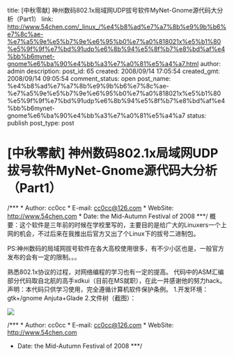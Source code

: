 title: [中秋零献] 神州数码802.1x局域网UDP拔号软件MyNet-Gnome源代码大分析（Part1）
link: http://www.54chen.com/_linux_/%e4%b8%ad%e7%a7%8b%e9%9b%b6%e7%8c%ae-%e7%a5%9e%e5%b7%9e%e6%95%b0%e7%a0%818021x%e5%b1%80%e5%9f%9f%e7%bd%91udp%e6%8b%94%e5%8f%b7%e8%bd%af%e4%bb%b6mynet-gnome%e6%ba%90%e4%bb%a3%e7%a0%81%e5%a4%a7.html
author: admin
description: 
post_id: 65
created: 2008/09/14 17:05:54
created_gmt: 2008/09/14 09:05:54
comment_status: open
post_name: %e4%b8%ad%e7%a7%8b%e9%9b%b6%e7%8c%ae-%e7%a5%9e%e5%b7%9e%e6%95%b0%e7%a0%818021x%e5%b1%80%e5%9f%9f%e7%bd%91udp%e6%8b%94%e5%8f%b7%e8%bd%af%e4%bb%b6mynet-gnome%e6%ba%90%e4%bb%a3%e7%a0%81%e5%a4%a7
status: publish
post_type: post

# [中秋零献] 神州数码802.1x局域网UDP拔号软件MyNet-Gnome源代码大分析（Part1）

/*** * Author: cc0cc * E-mail: cc0cc@126.com * WebSite: <http://www.54chen.com> * Date: the Mid-Autumn Festival of 2008 ***/ 概要：这个软件是三年前的时候在学校里写的，主要目的是给广大的Linuxers一个上网的机会，不过后来在我推出后官方又出了个Linux下的拔号二进制包。 

PS:神州数码的局域网拔号软件在各大高校使用很多，有不少小区也是，一般官方发布的会有一定的限制。。。

熟悉802.1x协议的过程，对网络编程的学习也有一定的提高。 代码中的ASM汇编部分代码取自北航的高手xdkui（目前在MS就职），在此一并感谢他的努力hack。 声明：本代码只供学习使用，完全遵循计算机软件保护条例。 1.开发环境： gtk+/gnome Anjuta+Glade 2.文件树（截图）： 

![](/wp-content/uploads/2008/11/f53990fba317f23b4f4aeaba.png)

/*** * Author: cc0cc * E-mail: cc0cc@126.com * WebSite: <http://www.54chen.com>

* Date: the Mid-Autumn Festival of 2008 ***/